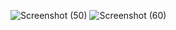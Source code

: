![Screenshot (50)](https://github.com/preetham9542/WebAPIAssessment-07/assets/92390282/0432a82b-573d-48b6-9e3a-15a3f29f130e)
![Screenshot (60)](https://github.com/preetham9542/WebAPIAssessment-07/assets/92390282/ddf8d15e-1660-4ca7-9205-faa452e70a57)

